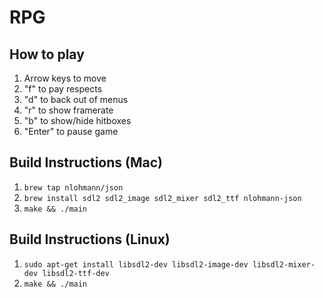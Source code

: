 # RPG

## How to play
1. Arrow keys to move
2. "f" to pay respects
3. "d" to back out of menus
4. "r" to show framerate
5. "b" to show/hide hitboxes
6. "Enter" to pause game

## Build Instructions (Mac)

1. `brew tap nlohmann/json`
2. `brew install sdl2 sdl2_image sdl2_mixer sdl2_ttf nlohmann-json`
3. `make && ./main`

## Build Instructions (Linux)

1. `sudo apt-get install libsdl2-dev libsdl2-image-dev libsdl2-mixer-dev libsdl2-ttf-dev`
2. `make && ./main`
